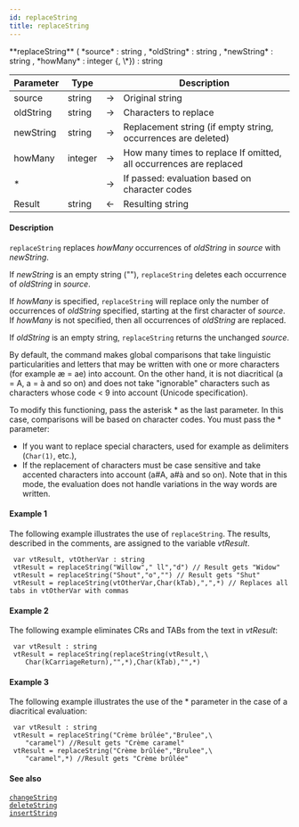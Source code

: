 ```yaml
---
id: replaceString
title: replaceString
---
```


<!-- REF #_command_.replaceString.Syntax -->**replaceString** ( *source* : string , *oldString* : string , *newString* : string , *howMany* : integer {, \*}) : string<!-- END REF -->


<!-- REF #_command_.replaceString.Params -->
|Parameter|Type||Description|
|---------|--- |:---:|------|
|source|string|&#8594;|Original string|
|oldString|string|&#8594;|Characters to replace|
|newString|string|&#8594;|Replacement string (if empty string, occurrences are deleted)|
|howMany|integer|&#8594;|How many times to replace If omitted, all occurrences are replaced|
|*||&#8594;|If passed: evaluation based on character codes|
|Result|string|&#8592;|Resulting string|
<!-- END REF -->

#### Description

`replaceString` <!-- REF #_command_.replaceString.Summary -->replaces *howMany* occurrences of *oldString* in *source* with *newString*<!-- END REF -->.

If *newString* is an empty string (""), `replaceString` deletes each occurrence of *oldString* in *source*.

If *howMany* is specified, `replaceString` will replace only the number of occurrences of *oldString* specified, starting at the first character of *source*. If *howMany* is not specified, then all occurrences of *oldString* are replaced.

If *oldString* is an empty string, `replaceString` returns the unchanged *source*.

By default, the command makes global comparisons that take linguistic particularities and letters that may be written with one or more characters (for example æ = ae) into account. On the other hand, it is not diacritical (a = A, a = à and so on) and does not take "ignorable" characters such as characters whose code < 9 into account (Unicode specification).

To modify this functioning, pass the asterisk * as the last parameter. In this case, comparisons will be based on character codes. You must pass the * parameter:

* If you want to replace special characters, used for example as delimiters (`Char(1)`, etc.),
* If the replacement of characters must be case sensitive and take accented characters into account (a#A, a#à and so on).
Note that in this mode, the evaluation does not handle variations in the way words are written.

#### Example 1

The following example illustrates the use of `replaceString`. The results, described in the comments, are assigned to the variable *vtResult*.

```qs
 var vtResult, vtOtherVar : string
 vtResult = replaceString("Willow"," ll","d") // Result gets "Widow"
 vtResult = replaceString("Shout","o","") // Result gets "Shut"
 vtResult = replaceString(vtOtherVar,Char(kTab),",",*) // Replaces all tabs in vtOtherVar with commas

```

#### Example 2

The following example eliminates CRs and TABs from the text in *vtResult*:

```qs
 var vtResult : string
 vtResult = replaceString(replaceString(vtResult,\
 	Char(kCarriageReturn),"",*),Char(kTab),"",*)

```

#### Example 3

The following example illustrates the use of the * parameter in the case of a diacritical evaluation:

```qs
 var vtResult : string
 vtResult = replaceString("Crème brûlée","Brulee",\
 	"caramel") //Result gets "Crème caramel"
 vtResult = replaceString("Crème brûlée","Brulee",\
 	"caramel",*) //Result gets "Crème brûlée"

```

#### See also

[`changeString`](changeString.md)<br/>
[`deleteString`](deleteString.md)<br/>
[`insertString`](insertString.md)
